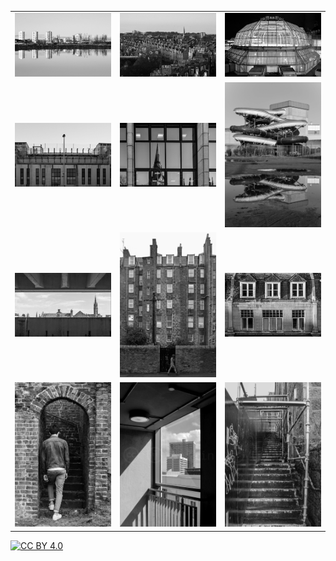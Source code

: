|                       |                       |                       |
|-----------------------|-----------------------|-----------------------|
| ![image](_1Final.jpg) | ![image](_2Final.jpg) | ![image](_3Final.jpg) |
| ![image](_4Final.jpg) | ![image](_5Final.jpg) | ![image](_6Final.jpg) |
| ![image](_7Final.jpg) | ![image](_8Final.jpg) | ![image](_9Final.jpg) |
| ![image](_10Final.jpg) | ![image](_11Final.jpg) | ![image](_12Final.jpg) |

[![CC BY 4.0][cc-by-shield]][cc-by]

[cc-by]: http://creativecommons.org/licenses/by/4.0/
[cc-by-shield]: https://img.shields.io/badge/License-CC%20BY%204.0-lightgrey.svg